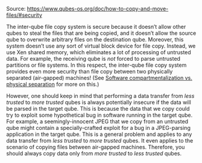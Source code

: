 Source: https://www.qubes-os.org/doc/how-to-copy-and-move-files/#security

The inter-qube file copy system is secure because it doesn’t allow other qubes to steal the files that are being copied, and it doesn’t allow the source qube to overwrite arbitrary files on the destination qube. Moreover, this system doesn’t use any sort of virtual block device for file copy. Instead, we use Xen shared memory, which eliminates a lot of processing of untrusted data. For example, the receiving qube is _not_ forced to parse untrusted partitions or file systems. In this respect, the inter-qube file copy system provides even more security than file copy between two physically separated (air-gapped) machines! (See [Software compartmentalization vs. physical separation](https://invisiblethingslab.com/resources/2014/Software_compartmentalization_vs_physical_separation.pdf) for more on this.)

However, one should keep in mind that performing a data transfer from _less trusted_ to _more trusted_ qubes is always potentially insecure if the data will be parsed in the target qube. This is because the data that we copy could try to exploit some hypothetical bug in software running in the target qube. For example, a seemingly-innocent JPEG that we copy from an untrusted qube might contain a specially-crafted exploit for a bug in a JPEG-parsing application in the target qube. This is a general problem and applies to any data transfer from _less trusted_ to _more trusted_ qubes. It even applies to the scenario of copying files between air-gapped machines. Therefore, you should always copy data only from _more trusted_ to _less trusted_ qubes.

